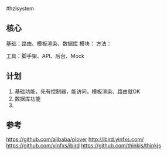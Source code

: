 #hzlsystem

## 核心
基础：路由、模板渲染、数据库
模块：
方法：

工具：脚手架、API、后台、Mock

## 计划
1. 基础功能，先有控制器，能访问，模板渲染、路由就OK
2. 数据库功能
3. 

## 参考
https://github.com/alibaba/plover
http://ibird.yinfxs.com/
https://github.com/yinfxs/ibird
https://github.com/thinkjs/thinkjs